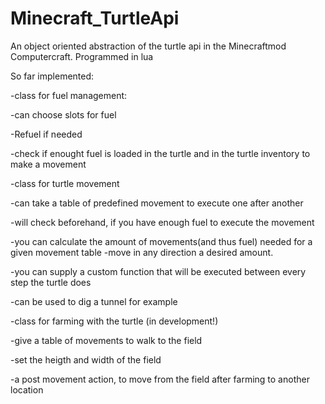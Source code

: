 # Minecraft_TurtleApi
An object oriented abstraction of the turtle api in the Minecraftmod Computercraft. Programmed in lua

So far implemented:

-class for fuel management:

  -can choose slots for fuel
  
  -Refuel if needed
  
  -check if enought fuel is loaded in the turtle and in the turtle inventory to make a movement
  
-class for  turtle movement

  -can take a table of predefined movement to execute one after another
  
  -will check beforehand, if you have enough fuel to execute the movement

  -you can calculate the amount of movements(and thus fuel) needed for a given movement table
  -move in any direction a desired amount.

  -you can supply a custom function that will be executed between every step the turtle does

  -can be used to dig a tunnel for example
      
-class for farming with the turtle (in development!)

  -give a table of movements to walk to the field
  
  -set the heigth and width of the field
  
  -a post movement action, to move from the field after farming to another location
